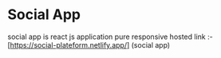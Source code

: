 # Social App
social app is react js application pure responsive
hosted link :- [https://social-plateform.netlify.app/] (social app)
